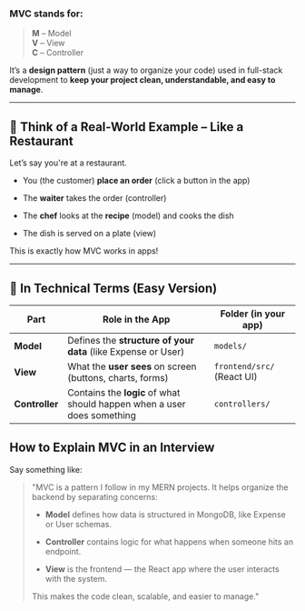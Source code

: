 
### MVC stands for:

> **M** – Model  
> **V** – View  
> **C** – Controller

It’s a **design pattern** (just a way to organize your code) used in full-stack development to **keep your project clean, understandable, and easy to manage**.

---

## 🎯 Think of a Real-World Example – Like a Restaurant

Let’s say you're at a restaurant.

- You (the customer) **place an order** (click a button in the app)
    
- The **waiter** takes the order (controller)
    
- The **chef** looks at the **recipe** (model) and cooks the dish
    
- The dish is served on a plate (view)
    

This is exactly how MVC works in apps!

---

## 🧩 In Technical Terms (Easy Version)

|Part|Role in the App|Folder (in your app)|
|---|---|---|
|**Model**|Defines the **structure of your data** (like Expense or User)|`models/`|
|**View**|What the **user sees** on screen (buttons, charts, forms)|`frontend/src/` (React UI)|
|**Controller**|Contains the **logic** of what should happen when a user does something|`controllers/`|
## How to Explain MVC in an Interview

Say something like:

> "MVC is a pattern I follow in my MERN projects. It helps organize the backend by separating concerns:
> 
> - **Model** defines how data is structured in MongoDB, like Expense or User schemas.
>     
> - **Controller** contains logic for what happens when someone hits an endpoint.
>     
> - **View** is the frontend — the React app where the user interacts with the system.
>     
> 
> This makes the code clean, scalable, and easier to manage."